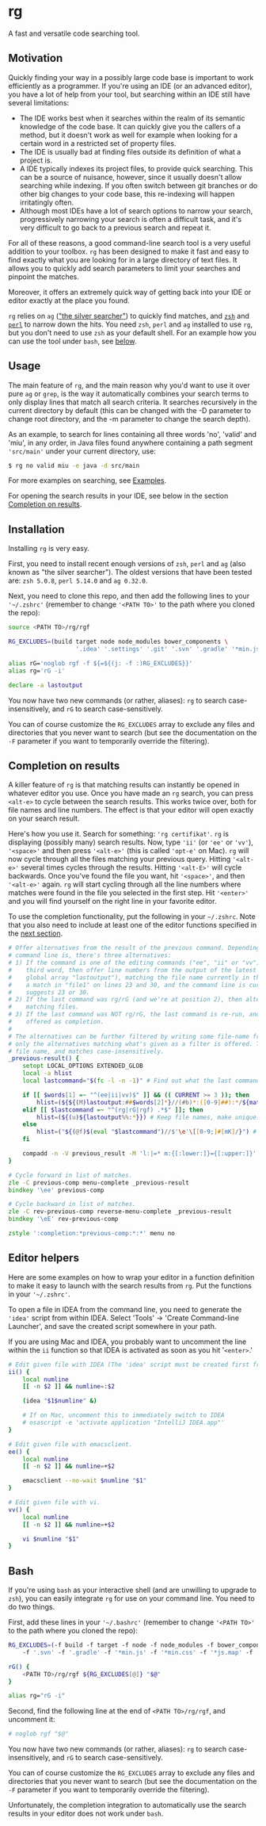 # rg
A fast and versatile code searching tool.

## Motivation

Quickly finding your way in a possibly large code base is important to work efficiently as a programmer. If you're using an IDE (or an
advanced editor), you have a lot of help from your tool, but searching within an IDE still have several limitations:

- The IDE works best when it searches within the realm of its semantic knowledge of the code base. It can quickly give you the callers of a
  method, but it doesn't work as well for example when looking for a certain word in a restricted set of property files.
- The IDE is usually bad at finding files outside its definition of what a project is.
- A IDE typically indexes its project files, to provide quick searching. This can be a source of nuisance, however, since it usually doesn't
  allow searching while indexing. If you often switch between git branches or do other big changes to your code base, this re-indexing will
  happen irritatingly often.
- Although most IDEs have a lot of search options to narrow your search, progressively narrowing your search is often a difficult task, and
  it's very difficult to go back to a previous search and repeat it.

For all of these reasons, a good command-line search tool is a very useful addition to your toolbox. `rg` has been designed to make it fast
and easy to find exactly what you are looking for in a large directory of text files. It allows you to quickly add search parameters to
limit your searches and pinpoint the matches.

Moreover, it offers an extremely quick way of getting back into your IDE or editor exactly at the place you found.

`rg` relies on `ag` (["the silver searcher"](https://github.com/ggreer/the_silver_searcher)) to quickly find matches, and [`zsh`](http://www.zsh.org/)
and [`perl`](https://www.perl.org/) to narrow down the hits. You need `zsh`, `perl` and `ag` installed to use `rg`, but you don't need to use `zsh` as your default shell. For an example how you can use the tool under `bash`, see [below](#bash).

## Usage

The main feature of `rg`, and the main reason why you'd want to use it over pure `ag` or `grep`, is the way it automatically combines your
search terms to only display lines that match all search criteria. It searches recursively in the current directory by default (this can be
changed with the -D parameter to change root directory, and the -m parameter to change the search depth).

As an example, to search for lines containing all three words 'no', 'valid' and 'miu', in any order, in Java files found anywhere containing
a path segment `'src/main'` under your current directory, use:

```zsh
$ rg no valid miu -e java -d src/main
```

For more examples on searching, see [Examples](EXAMPLES.md).

For opening the search results in your IDE, see below in the section [Completion on results](#completion-on-results).

## Installation

Installing `rg` is very easy.

First, you need to install recent enough versions of `zsh`, `perl` and `ag` (also known as "the silver searcher"). The oldest versions
that have been tested are: `zsh 5.0.8`, `perl 5.14.0` and `ag 0.32.0`.

Next, you need to clone this repo, and then add the following lines to your `'~/.zshrc'` (remember to change `'<PATH TO>'` to the path where
you cloned the repo):

```zsh
source <PATH TO>/rg/rgf

RG_EXCLUDES=(build target node node_modules bower_components \
                   '.idea' '.settings' '.git' '.svn' '.gradle' '*min.js' '*min.css' '*js.map' '*css.map')

alias rG='noglob rgf -f ${=${(j: -f :)RG_EXCLUDES}}'
alias rg='rG -i'

declare -a lastoutput
```

You now have two new commands (or rather, aliases): `rg` to search case-insensitively, and `rG` to search case-sensitively.

You can of course customize the `RG_EXCLUDES` array to exclude any files and directories that you never want to search (but see the
documentation on the `-F` parameter if you want to temporarily override the filtering).

## Completion on results

A killer feature of `rg` is that matching results can instantly be opened in whatever editor you use. Once you have made an `rg`
search, you can press `<alt-e>` to cycle between the search results. This works twice over, both for file names and line numbers. The effect
is that your editor will open exactly on your search result.

Here's how you use it. Search for something: `'rg certifikat'`. `rg` is displaying (possibly many) search results. Now, type `'ii'` (or
`'ee'` or `'vv'`), `'<space>'` and then press `'<alt-e>'` (this is called `'opt-e'` on Mac). `rg` will now cycle through all the files matching your
previous query. Hitting `'<alt-e>'` several times cycles through the results. Hitting `'<alt-E>'` will cycle backwards. Once you've found
the file you want, hit `'<space>'`, and then `'<alt-e>'` again. `rg` will start cycling through all the line numbers where matches were
found in the file you selected in the first step. Hit `'<enter>'` and you will find yourself on the right line in your favorite editor.

To use the completion functionality, put the following in your `~/.zshrc`. Note that you also need to include at least one of the editor
functions specified in the [next section](#editor-helpers).

```zsh
# Offer alternatives from the result of the previous command. Depending on what the command currently on the
# command line is, there's three alternatives:
# 1) If the command is one of the editing commands ("ee", "ii" or "vv"), and the current position is the
#    third word, then offer line numbers from the output of the latest invocation of rg/rG (stored in the
#    global array "lastoutput"), matching the file name currently in the second position. I.e., if rg found
#    a match in "file1" on lines 23 and 30, and the command line is currently "ii file1", then hitting alt-e
#    suggests 23 or 30.
# 2) If the last command was rg/rG (and we're at position 2), then alternatives are offered from the list of
#    matching files.
# 3) If the last command was NOT rg/rG, the last command is re-run, and the output from this command is
#    offered as completion.
#
# The alternatives can be further filtered by writing some file-name fragment before pressing alt-e. In this case, 
# only the alternatives matching what's given as a filter is offered. The match can be anywhere within the
# file name, and matches case-insensitively.
_previous-result() {
    setopt LOCAL_OPTIONS EXTENDED_GLOB
    local -a hlist
    local lastcommand="$(fc -l -n -1)" # Find out what the last command was.

    if [[ $words[1] =~ "^(ee|ii|vv)$" ]] && (( CURRENT >= 3 )); then
        hlist=(${${(M)lastoutput:##$words[2]*}//(#b)*:([0-9]##):*/${match[1]}}) # Matching line numbers.
    elif [[ $lastcommand =~ "^(rg|rG|rgf) .*$" ]]; then
        hlist=(${(u)${lastoutput%%:*}}) # Keep file names, make unique.
    else
        hlist=("${(@f)$(eval "$lastcommand")//$'\e'\[[0-9;]#[mK]/}") # Run last command again. Remove color.
    fi

    compadd -n -V previous_result -M 'l:|=* m:{[:lower:]}={[:upper:]}' -- $hlist
}

# Cycle forward in list of matches.
zle -C previous-comp menu-complete _previous-result
bindkey '\ee' previous-comp

# Cycle backward in list of matches.
zle -C rev-previous-comp reverse-menu-complete _previous-result
bindkey '\eE' rev-previous-comp

zstyle ':completion:*previous-comp:*:*' menu no
```

## Editor helpers

Here are some examples on how to wrap your editor in a function definition to make it easy to launch with the search results from `rg`. Put
the functions in your `'~/.zshrc'`.

To open a file in IDEA from the command line, you need to generate the `'idea'` script from within IDEA. Select 'Tools' -> 'Create Command-line
Launcher', and save the created script somewhere in your path.

If you are using Mac and IDEA, you probably want to uncomment the line within the `ii` function so that IDEA is activated as soon as you
hit '`<enter>`.'

```zsh
# Edit given file with IDEA (The 'idea' script must be created first from within IDEA).
ii() {
    local numline
    [[ -n $2 ]] && numline=:$2

    (idea "$1$numline" &)

    # If on Mac, uncomment this to immediately switch to IDEA
    # osascript -e 'activate application "IntelliJ IDEA.app"'
}

# Edit given file with emacsclient.
ee() {
    local numline
    [[ -n $2 ]] && numline=+$2

    emacsclient --no-wait $numline "$1"
}

# Edit given file with vi.
vv() {
    local numline
    [[ -n $2 ]] && numline=+$2

    vi $numline "$1"
}
```

## Bash

If you're using `bash` as your interactive shell (and are unwilling to upgrade to `zsh`), you can easily integrate `rg` for use on your
command line. You need to do two things.

First, add these lines in your `'~/.bashrc'` (remember to change `'<PATH TO>'` to the path where you cloned the repo):

```bash
RG_EXCLUDES=(-f build -f target -f node -f node_modules -f bower_components -f '.idea' -f '.settings' -f '.git' \
    -f '.svn' -f '.gradle' -f '*min.js' -f '*min.css' -f '*js.map' -f '*css.map')

rG() {
    <PATH TO>/rg/rgf ${RG_EXCLUDES[@]} "$@"
}

alias rg="rG -i"
```

Second, find the following line at the end of `<PATH TO>/rg/rgf`, and uncomment it:

```bash
# noglob rgf "$@"
```

You now have two new commands (or rather, aliases): `rg` to search case-insensitively, and `rG` to search case-sensitively.

You can of course customize the `RG_EXCLUDES` array to exclude any files and directories that you never want to search (but see the
documentation on the `-F` parameter if you want to temporarily override the filtering).

Unfortunately, the completion integration to automatically use the search results in your editor does not work under `bash`.
